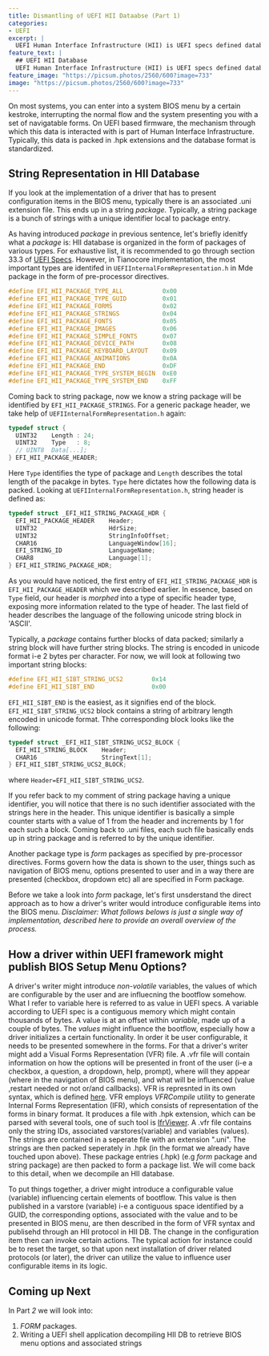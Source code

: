 ```yaml
---
title: Dismantling of UEFI HII Dataabse (Part 1)
categories:
- UEFI
excerpt: |
  UEFI Human Interface Infrastructure (HII) is UEFI specs defined database that stores BIOS menu items. This series of blogs aims to explore the HII by re-compiling it in the UEFI shell.
feature_text: |
  ## UEFI HII Database
  UEFI Human Interface Infrastructure (HII) is UEFI specs defined database that stores BIOS menu items.
feature_image: "https://picsum.photos/2560/600?image=733"
image: "https://picsum.photos/2560/600?image=733"
---
```


On most systems, you can enter into a system BIOS menu by a certain kestroke, interrupting the normal flow and the system presenting you with a set of navigatable forms. On UEFI based firmware, the mechanism through which this data is interacted with is part of Human Interface Infrastructure. Typically, this data is packed in .hpk extensions and the database format is standardized. 

## String Representation in HII Database
If you look at the implementation of a driver that has to present configuration items in the BIOS menu, typically there is an associated .uni extension file. This ends up in a string _package_. Typically, a string package is a bunch of strings with a unique identifier local to package entry. 

As having introduced _package_ in previous sentence, let's briefly idenitfy what a _package_ is: HII database is organized in the form of packages of various types. For exhaustive list, it is recommended to go through section 33.3 of [UEFI Specs](https://uefi.org/sites/default/files/resources/UEFI_Spec_2_10_Aug29.pdf). However, in Tianocore implementation, the most important types are identifed in `UEFIInternalFormRepresentation.h` in Mde package in the form of pre-processor directives.
```C
#define EFI_HII_PACKAGE_TYPE_ALL           0x00
#define EFI_HII_PACKAGE_TYPE_GUID          0x01
#define EFI_HII_PACKAGE_FORMS              0x02
#define EFI_HII_PACKAGE_STRINGS            0x04
#define EFI_HII_PACKAGE_FONTS              0x05
#define EFI_HII_PACKAGE_IMAGES             0x06
#define EFI_HII_PACKAGE_SIMPLE_FONTS       0x07
#define EFI_HII_PACKAGE_DEVICE_PATH        0x08
#define EFI_HII_PACKAGE_KEYBOARD_LAYOUT    0x09
#define EFI_HII_PACKAGE_ANIMATIONS         0x0A
#define EFI_HII_PACKAGE_END                0xDF
#define EFI_HII_PACKAGE_TYPE_SYSTEM_BEGIN  0xE0
#define EFI_HII_PACKAGE_TYPE_SYSTEM_END    0xFF
```
Coming back to string package, now we know a string package will be identified by `EFI_HII_PACKAGE_STRINGS`. For a generic package header, we take help of `UEFIInternalFormRepresentation.h` again:
```C
typedef struct {
  UINT32    Length : 24;
  UINT32    Type   : 8;
  // UINT8  Data[...];
} EFI_HII_PACKAGE_HEADER;
```
Here `Type` identifies the type of package and `Length` describes the total length of the pacakge in bytes. `Type` here dictates how the following data is packed. Looking at `UEFIInternalFormRepresentation.h`, string header is defined as:

```C
typedef struct _EFI_HII_STRING_PACKAGE_HDR {
  EFI_HII_PACKAGE_HEADER    Header;
  UINT32                    HdrSize;
  UINT32                    StringInfoOffset;
  CHAR16                    LanguageWindow[16];
  EFI_STRING_ID             LanguageName;
  CHAR8                     Language[1];
} EFI_HII_STRING_PACKAGE_HDR;
```
As you would have noticed, the first entry of `EFI_HII_STRING_PACKAGE_HDR` is `EFI_HII_PACKAGE_HEADER` which we described earlier. In essence, based on `Type` field, our header is _morphed_ into a type of specific header type, exposing more information related to the type of header. The last field of header describes the language of the following unicode string block in 'ASCII'.

Typically, a _package_ contains further blocks of data packed; similarly a string block will have further string blocks. The string is encoded in unicode format i-e 2 bytes per character. For now, we will look at following two important string blocks:
```C
#define EFI_HII_SIBT_STRING_UCS2        0x14
#define EFI_HII_SIBT_END                0x00
```
`EFI_HII_SIBT_END` is the easiest, as it signifies end of the block. `EFI_HII_SIBT_STRING_UCS2` block contains a string of arbitrary length encoded in unicode format. Thhe corresponding block looks like the following:
```C
typedef struct _EFI_HII_SIBT_STRING_UCS2_BLOCK {
  EFI_HII_STRING_BLOCK    Header;
  CHAR16                  StringText[1];
} EFI_HII_SIBT_STRING_UCS2_BLOCK;
```
where `Header=EFI_HII_SIBT_STRING_UCS2`.

If you refer back to my comment of string package having a unique identifier, you will notice that there is no such identifier associated with the strings here in the header. This unique identifier is basically a simple counter starts with a value of 1 from the header and increments by 1 for each such a block. Coming back to .uni files, each such file basically ends up in string package and is referred to by the unique identifier.


Another package type is _form_ packages as specified by pre-processor directives. Forms govern how the data is shown to the user, things such as navigation of BIOS menu, options presented to user and in a way there are presented (checkbox, dropdown etc) all are specified in Form package.

Before we take a look into _form_ package, let's first unsderstand the direct approach as to how a driver's writer would introduce configurable items into the BIOS menu. 
_Disclaimer: What follows belows is just *a* single way of implementation, described here to provide an overall overview of the process._

## How a driver within UEFI framework might publish BIOS Setup Menu Options?

A driver's writer might introduce _non-volatile_ variables, the values of which are configurable by the user and are influecning the bootflow somehow. 
What I refer to variable here is referred to as value in UEFI specs. A variable according to UEFI spec is a contiguous memory which might contain thousands of bytes. A value is at an offset within _variable_, made up of a couple of bytes. The _values_ might influence the bootflow, especially how a driver initializes a certain functionality. In order it be user configurable, it needs to be presented somewhere in the forms. For that a driver's writer might add a Visual Forms Representation (VFR) file. A .vfr file will contain information on how the options will be presented in front of the user (i-e a checkbox, a question, a dropdown, help, prompt), where will they appear (where in the navigation of BIOS menu), and what will be influenced (value ,restart needed or not or/and callbacks). VFR is represnted in its own syntax, which is defined [here](https://tianocore-docs.github.io/edk2-VfrSpecification/release-1.92/edk2-VfrSpecification-release-1.92.pdf). VFR employs _VFRCompile_ utility to generate Internal Forms Representation (IFR), which consists of representation of the forms in binary format. It produces a file with .hpk extension, which can be parsed with several tools, one of such tool is [IfrViewer](https://github.com/topeterk/IfrViewer).
A .vfr file contains only the string IDs, associated varstores(variable) and variables (values). The strings are contained in a seperate file with an extension ".uni". The strings are then packed seperately in .hpk (in the format we already have touched upon above). These package entries (.hpk) (e.g _form_ package and string package) are then packed to form a package list. We will come back to this detail, when we decompile an HII database. 

To put things together, a driver might introduce a configurable value (variable) influencing certain elements of bootflow. This value is then published in a varstore (variable) i-e a contiguous space identified by a GUID, the corresponding options, associated with the value and to be presented in BIOS menu, are then described in the form of VFR syntax and publisehd through an HII protocol in HII DB. The change in the configuration item then can invoke certain actions. The typical action for instance could be to reset the target, so that upon next installation of driver related protocols (or later), the driver can utilize the value to influence user configurable items in its logic.

## Coming up Next
In Part *2* we will look into:
1.  _FORM_ packages. 
2. Writing a UEFI shell application decompiling HII DB to retrieve BIOS menu options and associated strings
